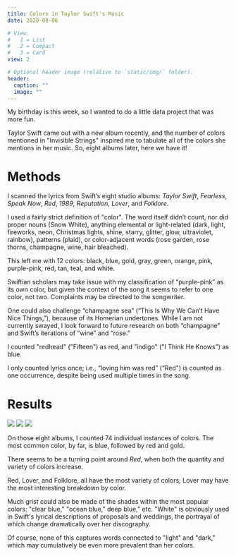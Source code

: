```yaml
---
title: Colors in Taylor Swift's Music 
date: 2020-08-06

# View.
#   1 = List
#   2 = Compact
#   3 = Card
view: 2

# Optional header image (relative to `static/img/` folder).
header:
  caption: ""
  image: ""
---
```


My birthday is this week, so I wanted to do a little data project that was more fun. 

Taylor Swift came out with a new album recently, and the number of colors mentioned in "Invisible Strings" inspired me to tabulate all of the colors she mentions in her music. So, eight albums later, here we have it! 

# Methods

I scanned the lyrics from Swift’s eight studio albums: _Taylor Swift_, _Fearless_, _Speak Now_, _Red_, _1989_, _Reputation_, _Lover_, and _Folklore_. 

I used a fairly strict definition of "color". The word itself didn’t count, nor did proper nouns (Snow White), anything elemental or light-related (dark, light, fireworks, neon, Christmas lights, shine, starry, glitter, glow, ultraviolet, rainbow), patterns (plaid), or color-adjacent words (rose garden, rose thorns, champagne, wine, hair bleached).

This left me with 12 colors: black, blue, gold, gray, green, orange, pink, purple-pink, red, tan, teal, and white. 

Swiftian scholars may take issue with my classification of “purple-pink” as its own color, but given the context of the song it seems to refer to one color, not two. Complaints may be directed to the songwriter.

One could also challenge “champagne sea” (“This Is Why We Can’t Have Nice Things,”), because of its Homerian undertones. While I am not currently swayed, I look forward to future research on both “champagne” and Swift’s iterations of “wine” and “rose.” 

I counted "redhead" ("Fifteen") as red, and "indigo" ("I Think He Knows") as blue.

I only counted lyrics once; i.e., “loving him was red” (“Red") is counted as one occurrence, despite being used multiple times in the song. 

# Results

![](/uploads/swift/taylorall2.png)
![](/uploads/swift/taylorclusteredbarchart.png)
![](/uploads/swift/taylorpiechart.png)

On those eight albums, I counted 74 individual instances of colors. The most common color, by far, is blue, followed by red and gold. 

There seems to be a turning point around _Red_, when both the quantity and variety of colors increase. 

Red, Lover, and Folklore, all have the most variety of colors; Lover may have the most interesting breakdown by color. 

Much grist could also be made of the shades within the most popular colors: "clear blue," "ocean blue," deep blue," etc. "White" is obviously used in Swift's lyrical descriptions of proposals and weddings, the portrayal of which change dramatically over her discography. 

Of course, none of this captures words connected to "light" and "dark," which may cumulatively be even more prevalent than her colors.

